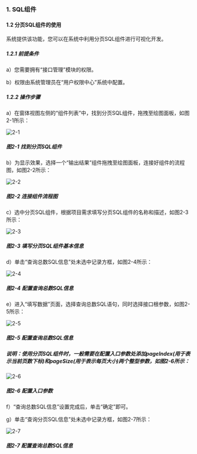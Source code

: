 ### 1. SQL组件

#### 1.2 分页SQL组件的使用

系统提供该功能，您可以在系统中利用分页SQL组件进行可视化开发。

##### 1.2.1 前提条件

a）您需要拥有“接口管理”模块的权限。

b）权限由系统管理员在“用户权限中心”系统中配置。

##### 1.2.2 操作步骤

a）在窗体视图左侧的“组件列表”中，找到分页SQL组件，拖拽至绘图面板，如图2-1所示：

![2-1](https://www.feisuanyz.com/fsimage/zc-image/cz_22_2_3_03.png)

##### 图2-1 找到分页SQL组件

b）为显示效果，选择一个“输出结果”组件拖拽至绘图面板，连接好组件的流程图，如图2-2所示：

![2-2](https://www.feisuanyz.com/fsimage/zc-image/cz_22_2_3_04.png)

##### 图2-2 连接组件流程图

c）选中分页SQL组件，根据项目需求填写分页SQL组件的名称和描述，如图2-3所示：

![2-3](https://www.feisuanyz.com/fsimage/zc-image/cz_22_2_3_05.png)

##### 图2-3 填写分页SQL组件基本信息

d）单击“查询总数SQL信息”处未选中记录方框，如图2-4所示：

![2-4](https://www.feisuanyz.com/fsimage/zc-image/cz_22_2_3_06.png)

##### 图2-4 配置查询总数SQL信息

e）进入“填写数据”页面，选择查询总数SQL语句，同时选择接口根参数，如图2-5所示：

![2-5](https://www.feisuanyz.com/fsimage/zc-image/cz_22_2_3_07.png)

##### 图2-5 配置查询总数SQL信息

##### 说明：使用分页SQL组件时，一般需要在配置入口参数处添加pageIndex(用于表示当前页数下标)和pageSize(用于表示每页大小)两个整型参数，如图2-6所示：

![2-6](https://www.feisuanyz.com/fsimage/zc-image/cz_22_2_3_01.png)

##### 图2-6 配置入口参数

f）“查询总数SQL信息”设置完成后，单击“确定”即可。

g）单击“查询分页SQL信息”处未选中记录方框，如图2-7所示：

![2-7](https://www.feisuanyz.com/fsimage/zc-image/cz_22_2_3_08.png)

##### 图2-7 配置查询总数SQL信息
